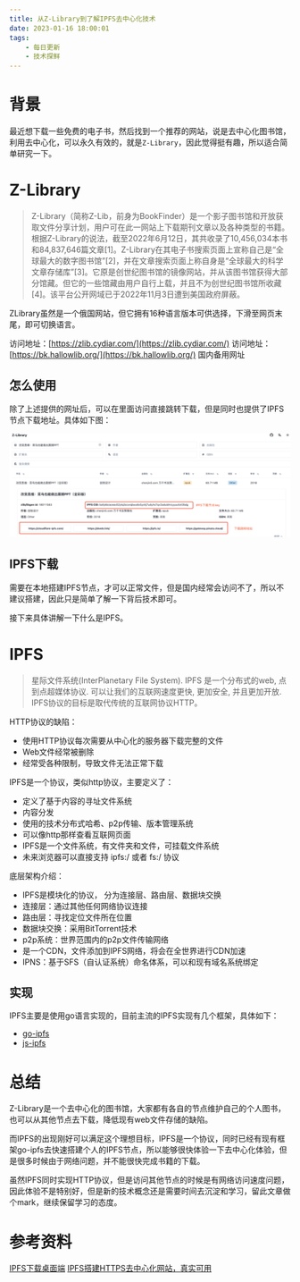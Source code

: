 ```yaml
---
title: 从Z-Library到了解IPFS去中心化技术
date: 2023-01-16 18:00:01
tags:
    - 每日更新
    - 技术探鲜
---
```


# 背景
最近想下载一些免费的电子书，然后找到一个推荐的网站，说是去中心化图书馆，利用去中心化，可以永久有效的，就是`Z-Library`，因此觉得挺有趣，所以适合简单研究一下。


# Z-Library

> Z-Library（简称Z-Lib，前身为BookFinder）是一个影子图书馆和开放获取文件分享计划，用户可在此一网站上下载期刊文章以及各种类型的书籍。根据Z-Library的说法，截至2022年6月12日，其共收录了10,456,034本书和84,837,646篇文章[1]。Z-Library在其电子书搜索页面上宣称自己是“全球最大的数字图书馆”[2]，并在文章搜索页面上称自身是“全球最大的科学文章存储库”[3]。它原是创世纪图书馆的镜像网站，并从该图书馆获得大部分馆藏。但它的一些馆藏由用户自行上载，并且不为创世纪图书馆所收藏[4]。该平台公开网域已于2022年11月3日遭到美国政府屏蔽。

ZLibrary虽然是一个俄国网站，但它拥有16种语言版本可供选择，下滑至网页末尾，即可切换语言。

访问地址：[https://zlib.cydiar.com/](https://zlib.cydiar.com/)
访问地址：[https://bk.hallowlib.org/](https://bk.hallowlib.org/) 国内备用网址

<!-- more -->
## 怎么使用

除了上述提供的网址后，可以在里面访问直接跳转下载，但是同时也提供了IPFS节点下载地址。具体如下图：

![](/assets/img/20230116.png)

## IPFS下载
需要在本地搭建IPFS节点，才可以正常文件，但是国内经常会访问不了，所以不建议搭建，因此只是简单了解一下背后技术即可。

接下来具体讲解一下什么是IPFS。
# IPFS

> 星际文件系统(InterPlanetary File System). IPFS 是一个分布式的web, 点到点超媒体协议. 可以让我们的互联网速度更快, 更加安全, 并且更加开放. IPFS协议的目标是取代传统的互联网协议HTTP。

HTTP协议的缺陷：

- 使用HTTP协议每次需要从中心化的服务器下载完整的文件
- Web文件经常被删除
- 经常受各种限制，导致文件无法正常下载


IPFS是一个协议，类似http协议，主要定义了：

- 定义了基于内容的寻址文件系统
- 内容分发
- 使用的技术分布式哈希、p2p传输、版本管理系统
- 可以像http那样查看互联网页面
- IPFS是一个文件系统，有文件夹和文件，可挂载文件系统
- 未来浏览器可以直接支持 ipfs:/ 或者 fs:/ 协议


底层架构介绍：

- IPFS是模块化的协议， 分为连接层、路由层、数据块交换
- 连接层：通过其他任何网络协议连接
- 路由层：寻找定位文件所在位置
- 数据块交换：采用BitTorrent技术
- p2p系统：世界范围内的p2p文件传输网络
- 是一个CDN，文件添加到IPFS网络，将会在全世界进行CDN加速
- IPNS：基于SFS（自认证系统）命名体系，可以和现有域名系统绑定

## 实现


IPFS主要是使用go语言实现的，目前主流的IPFS实现有几个框架，具体如下：

- [go-ipfs](https://github.com/ipfs/kubo)
- [js-ipfs](https://github.com/ipfs/js-ipfs)

# 总结

Z-Library是一个去中心化的图书馆，大家都有各自的节点维护自己的个人图书，也可以从其他节点去下载，降低现有web文件存储的缺陷。

而IPFS的出现刚好可以满足这个理想目标，IPFS是一个协议，同时已经有现有框架go-ipfs去快速搭建个人的IPFS节点，所以能够很快体验一下去中心化体验，但是很多时候由于网络问题，并不能很快完成书籍的下载。

虽然IPFS同时实现HTTP协议，但是访问其他节点的时候是有网络访问速度问题，因此体验不是特别好，但是新的技术概念还是需要时间去沉淀和学习，留此文章做个mark，继续保留学习的态度。

# 参考资料

[IPFS下载桌面端](https://github.com/ipfs/ipfs-desktop/releases)
[IPFS搭建HTTPS去中心化网站，真实可用](https://cloud.tencent.com/developer/article/1815072)